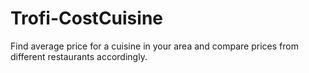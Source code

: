# Trofi-CostCuisine
Find average price for a cuisine in your area and compare prices from different restaurants accordingly.
